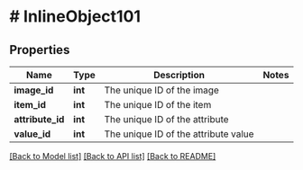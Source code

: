 # # InlineObject101

## Properties

Name | Type | Description | Notes
------------ | ------------- | ------------- | -------------
**image_id** | **int** | The unique ID of the image | 
**item_id** | **int** | The unique ID of the item | 
**attribute_id** | **int** | The unique ID of the attribute | 
**value_id** | **int** | The unique ID of the attribute value | 

[[Back to Model list]](../../README.md#documentation-for-models) [[Back to API list]](../../README.md#documentation-for-api-endpoints) [[Back to README]](../../README.md)


